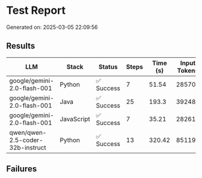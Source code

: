 # Test Report

Generated on: 2025-03-05 22:09:56

## Results

| LLM                              | Stack      | Status     |   Steps |   Time (s) |   Input Tokens |   Output Tokens |
|----------------------------------|------------|------------|---------|------------|----------------|-----------------|
| google/gemini-2.0-flash-001      | Python     | ✅ Success |       7 |      51.54 |          28570 |            3314 |
| google/gemini-2.0-flash-001      | Java       | ✅ Success |      25 |     193.3  |         392487 |           10502 |
| google/gemini-2.0-flash-001      | JavaScript | ✅ Success |       7 |      35.21 |          28261 |            2525 |
| qwen/qwen-2.5-coder-32b-instruct | Python     | ✅ Success |      13 |     320.42 |          85119 |            4422 |

## Failures


